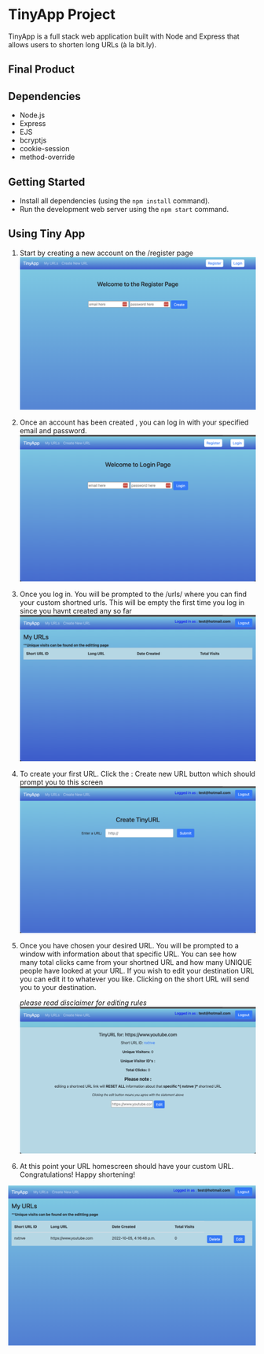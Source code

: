 # TinyApp Project

TinyApp is a full stack web application built with Node and Express that allows users to shorten long URLs (à la bit.ly).

## Final Product

## Dependencies

- Node.js
- Express
- EJS
- bcryptjs
- cookie-session
- method-override

## Getting Started

- Install all dependencies (using the `npm install` command).
- Run the development web server using the `npm start` command.

## Using Tiny App

1. Start by creating a new account on the /register page
   ![Screenshot](screenshot6.png)

2. Once an account has been created , you can log in with your specified email and password.
   ![Screenshot](screenshot1.png)

3. Once you log in. You will be prompted to the /urls/
   where you can find your custom shortned urls.
   This will be empty the first time you log in since you havnt created any so far
   ![Screenshot](screenshot2.png)

4. To create your first URL. Click the : Create new URL button which should prompt you to this screen
   ![Screenshot](screenshot3.png)

5. Once you have chosen your desired URL. You will be prompted to a window with information about that specific URL. You can see how many total clicks came from your shortned URL and how many UNIQUE people have looked at your URL. If you wish to edit your destination URL you can edit it to whatever you like. Clicking on the short URL will send you to your destination.

   _please read disclaimer for editing rules_
   ![Screenshot](screenshot4.png)

6. At this point your URL homescreen should have your custom URL. Congratulations! Happy shortening!

![Screenshot](screenshot5.png)
